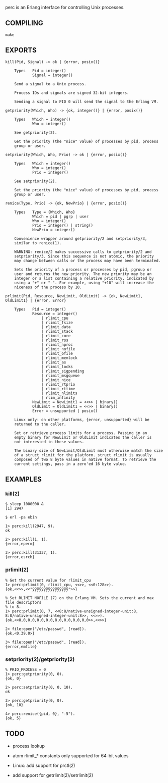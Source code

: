 perc is an Erlang interface for controlling Unix processes.

## COMPILING

    make


## EXPORTS

    kill(Pid, Signal) -> ok | {error, posix()}
    
        Types   Pid = integer()
                Signal = integer()

        Send a signal to a Unix process.

        Process IDs and signals are signed 32-bit integers.

        Sending a signal to PID 0 will send the signal to the Erlang VM.

    getpriority(Which, Who) -> {ok, integer()} | {error, posix()}

        Types   Which = integer()
                Who = integer()

        See getpriority(2).

        Get the priority (the "nice" value) of processes by pid, process
        group or user.

    setpriority(Which, Who, Prio) -> ok | {error, posix()}

        Types   Which = integer()
                Who = integer()
                Prio = integer()

        See setpriority(2).

        Set the priority (the "nice" value) of processes by pid, process
        group or user.

    renice(Type, Prio) -> {ok, NewPrio} | {error, posix()}

        Types   Type = {Which, Who}
                Which = pid | pgrp | user
                Who = integer()
                Prio = integer() | string()
                NewPrio = integer()

        Convenience wrapper around getpriority/2 and setpriority/3,
        similar to renice(1).

        WARNING: renice/2 makes successive calls to getpriority/2 and
        setpriority/3. Since this sequence is not atomic, the priority
        may change between calls or the process may have been terminated.

        Sets the priority of a process or processes by pid, pgroup or
        user and returns the new priority. The new priority may be an
        integer or a list containing a relative priority, indicated by
        using a "+" or "-". For example, using "+10" will increase the
        niceness of the process by 10.

    prlimit(Pid, Resource, NewLimit, OldLimit) -> {ok, NewLimit1, OldLimit1} | {error, Error}

        Types   Pid = integer()
                Resource = integer()
                    | rlimit_cpu
                    | rlimit_fsize
                    | rlimit_data
                    | rlimit_stack
                    | rlimit_core
                    | rlimit_rss
                    | rlimit_nproc
                    | rlimit_nofile
                    | rlimit_ofile
                    | rlimit_memlock
                    | rlimit_as
                    | rlimit_locks
                    | rlimit_sigpending
                    | rlimit_msgqueue
                    | rlimit_nice
                    | rlimit_rtprio
                    | rlimit_rttime
                    | rlimit_nlimits
                    | rlim_infinity
                NewLimit = NewLimit1 = <<>> | binary()
                OldLimit = OldLimit1 = <<>> | binary()
                Error = unsupported | posix()

        Linux only: on other platforms, {error, unsupported} will be
        returned to the caller.

        Set or retrieve process limits for a process. Passing in an
        empty binary for NewLimit or OldLimit indicates the caller is
        not interested in these values.

        The binary size of NewLimit/OldLimit must otherwise match the size
        of a struct rlimit for the platform. struct rlimit is usually
        composed of two 8 byte values in native format. To retrieve the
        current settings, pass in a zero'ed 16 byte value.


## EXAMPLES

### kill(2)

    $ sleep 1000000 &
    [1] 2947

    $ erl -pa ebin

    1> perc:kill(2947, 9).
    ok

    2> perc:kill(1, 1).
    {error,eperm}

    3> perc:kill(31337, 1).
    {error,esrch}

### prlimit(2)

    % Get the current value for rlimit_cpu
    1> perc:prlimit(0, rlimit_cpu, <<>>, <<0:128>>).
    {ok,<<>>,<<"ÿÿÿÿÿÿÿÿÿÿÿÿÿÿÿÿ">>}

    % Set RLIMIT_NOFILE (7) on the Erlang VM. Sets the current and max file descriptors
    % to 8.
    1> perc:prlimit(0, 7, <<8:8/native-unsigned-integer-unit:8, 8:8/native-unsigned-integer-unit:8>>, <<>>).
    {ok,<<8,0,0,0,0,0,0,0,8,0,0,0,0,0,0,0>>,<<>>}

    2> file:open("/etc/passwd", [read]).
    {ok,<0.39.0>}

    3> file:open("/etc/passwd", [read]).
    {error,emfile}

### setpriority(2)/getpriority(2)

    % PRIO_PROCESS = 0
    1> perc:getpriority(0, 0).
    {ok, 0}

    2> perc:setpriority(0, 0, 10).
    ok

    3> perc:getpriority(0, 0).
    {ok, 10}

    4> perc:renice({pid, 0}, "-5").
    {ok, 5}

## TODO

* process lookup

* atom rlimit\_\* constants only supported for 64-bit values

* Linux: add support for prctl(2)

* add support for getrlimit(2)/setrlimit(2)
